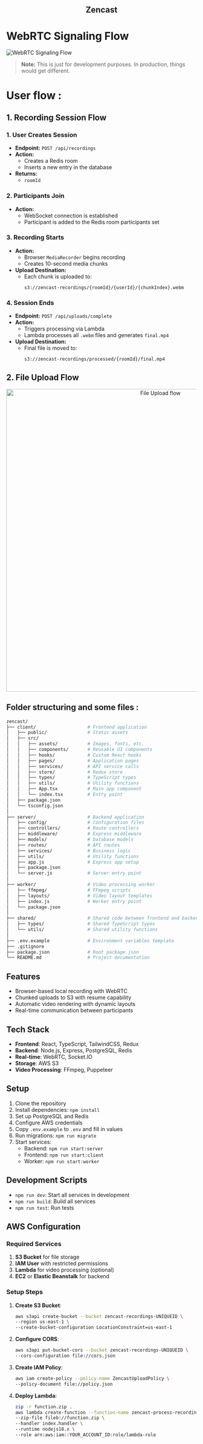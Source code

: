 <h2 align="center"><strong>Zencast</strong></h2>



# WebRTC Signaling Flow

![WebRTC Signaling Flow](webrtcsignaling.png)

> **Note:** This is just for development purposes. In production, things would get different.


# User flow :

## 1. Recording Session Flow

### 1. User Creates Session

- **Endpoint:** `POST /api/recordings`  
- **Action:**  
  - Creates a Redis room  
  - Inserts a new entry in the database  
- **Returns:**  
  - `roomId`

### 2. Participants Join

- **Action:**  
  - WebSocket connection is established  
  - Participant is added to the Redis room participants set

### 3. Recording Starts

- **Action:**  
  - Browser `MediaRecorder` begins recording  
  - Creates 10-second media chunks  
- **Upload Destination:**  
  - Each chunk is uploaded to:  
    ```
    s3://zencast-recordings/{roomId}/{userId}/{chunkIndex}.webm
    ```

### 4. Session Ends

- **Endpoint:** `POST /api/uploads/complete`  
- **Action:**  
  - Triggers processing via Lambda  
  - Lambda processes all `.webm` files and generates `final.mp4`  
- **Upload Destination:**  
  - Final file is moved to:  
    ```
    s3://zencast-recordings/processed/{roomId}/final.mp4
    ```



## 2. File Upload Flow


<p align="center">
  <img src="fileuploadflow.png" alt="File Upload flow" width="800"/>
</p>





## Folder structuring and some files :

```bash
zencast/
├── client/                   # Frontend application
│   ├── public/               # Static assets
│   ├── src/
│   │   ├── assets/           # Images, fonts, etc.
│   │   ├── components/       # Reusable UI components
│   │   ├── hooks/            # Custom React hooks
│   │   ├── pages/            # Application pages
│   │   ├── services/         # API service calls
│   │   ├── store/            # Redux store
│   │   ├── types/            # TypeScript types
│   │   ├── utils/            # Utility functions
│   │   ├── App.tsx           # Main app component
│   │   └── index.tsx         # Entry point
│   ├── package.json
│   └── tsconfig.json
│
├── server/                   # Backend application
│   ├── config/               # Configuration files
│   ├── controllers/          # Route controllers
│   ├── middleware/           # Express middleware
│   ├── models/               # Database models
│   ├── routes/               # API routes
│   ├── services/             # Business logic
│   ├── utils/                # Utility functions
│   ├── app.js                # Express app setup
│   ├── package.json
│   └── server.js             # Server entry point
│
├── worker/                   # Video processing worker
│   ├── ffmpeg/               # FFmpeg scripts
│   ├── layouts/              # Video layout templates
│   ├── index.js              # Worker entry point
│   └── package.json
│
├── shared/                   # Shared code between frontend and backend
│   ├── types/                # Shared TypeScript types
│   └── utils/                # Shared utility functions
│
├── .env.example              # Environment variables template
├── .gitignore
├── package.json              # Root package.json
└── README.md                 # Project documentation
```




## Features
- Browser-based local recording with WebRTC
- Chunked uploads to S3 with resume capability
- Automatic video rendering with dynamic layouts
- Real-time communication between participants

## Tech Stack
- **Frontend**: React, TypeScript, TailwindCSS, Redux
- **Backend**: Node.js, Express, PostgreSQL, Redis
- **Real-time**: WebRTC, Socket.IO
- **Storage**: AWS S3
- **Video Processing**: FFmpeg, Puppeteer

## Setup

1. Clone the repository
2. Install dependencies: `npm install`
3. Set up PostgreSQL and Redis
4. Configure AWS credentials
5. Copy `.env.example` to `.env` and fill in values
6. Run migrations: `npm run migrate`
7. Start services:
   - Backend: `npm run start:server`
   - Frontend: `npm run start:client`
   - Worker: `npm run start:worker`

## Development Scripts
- `npm run dev`: Start all services in development
- `npm run build`: Build all services
- `npm run test`: Run tests



## AWS Configuration

### Required Services
1. **S3 Bucket** for file storage
2. **IAM User** with restricted permissions
3. **Lambda** for video processing (optional)
4. **EC2** or **Elastic Beanstalk** for backend

### Setup Steps

1. **Create S3 Bucket**:
   ```bash
   aws s3api create-bucket --bucket zencast-recordings-UNIQUEID \
   --region us-east-1 \
   --create-bucket-configuration LocationConstraint=us-east-1
   ```

2. **Configure CORS**:
   ```bash
   aws s3api put-bucket-cors --bucket zencast-recordings-UNIQUEID \
   --cors-configuration file://cors.json
   ```

3. **Create IAM Policy**:
   ```bash
   aws iam create-policy --policy-name ZencastUploadPolicy \
   --policy-document file://policy.json
   ```

4. **Deploy Lambda**:
   ```bash
   zip -r function.zip .
   aws lambda create-function --function-name zencast-process-recording \
   --zip-file fileb://function.zip \
   --handler index.handler \
   --runtime nodejs18.x \
   --role arn:aws:iam::YOUR_ACCOUNT_ID:role/lambda-role
   ```

















